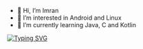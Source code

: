 - 👋 Hi, I’m Imran
- 👀 I’m interested in Android and Linux
- 🌱 I’m currently learning Java, C and Kotlin

[![Typing SVG](https://readme-typing-svg.demolab.com/?lines=Welcome+to+my+github;I'm+Imran;I'm+interested+in+Android+and+Linux;I'm+learning+Java+Kotlin+and+C)](https://git.io/typing-svg)
<!---
IJoseph23/IJoseph23 is a ✨ special ✨ repository because its `README.md` (this file) appears on your GitHub profile.
You can click the Preview link to take a look at your changes.
--->

